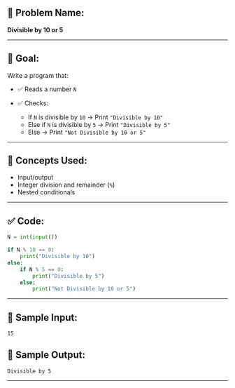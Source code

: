 ## 🧩 **Problem Name:**

**Divisible by 10 or 5**

---

## 🎯 **Goal:**

Write a program that:

* ✅ Reads a number `N`
* ✅ Checks:

  * If `N` is divisible by `10` → Print `"Divisible by 10"`
  * Else if `N` is divisible by `5` → Print `"Divisible by 5"`
  * Else → Print `"Not Divisible by 10 or 5"`

---

## 🧠 **Concepts Used:**

* Input/output
* Integer division and remainder (`%`)
* Nested conditionals

---

## ✅ **Code:**

```python
N = int(input())

if N % 10 == 0:
    print("Divisible by 10")
else:
    if N % 5 == 0:
        print("Divisible by 5")
    else:
        print("Not Divisible by 10 or 5")
```

---

## 🧪 **Sample Input:**

```
15
```

## 🧾 **Sample Output:**

```
Divisible by 5
```

---

